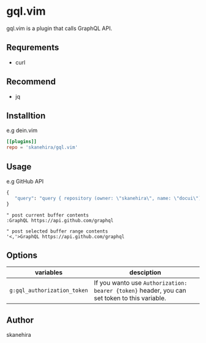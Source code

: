# gql.vim
gql.vim is a plugin that calls GraphQL API.

## Requrements
- curl

## Recommend
- jq

## Installtion
e.g dein.vim

```toml
[[plugins]]
repo = 'skanehira/gql.vim'
```

## Usage
e.g GitHub API
```graphql
{
   "query": "query { repository (owner: \"skanehira\", name: \"docui\") { stargazers { totalCount } } }"
}
```

```vim
" post current buffer contents
:GraphQL https://api.github.com/graphql

" post selected buffer range contents
'<,'>GraphQL https://api.github.com/graphql
```

## Options
| variables                   | desciption                                                                                   |
|-----------------------------|----------------------------------------------------------------------------------------------|
| `g:gql_authorization_token` | If you wanto use `Authorization: bearer {token}` header, you can set token to this variable. |

## Author
skanehira
